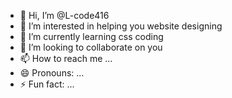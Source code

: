 - 👋 Hi, I’m @L-code416
- 👀 I’m interested in helping you website designing
- 🌱 I’m currently learning css coding
- 💞️ I’m looking to collaborate on you
- 📫 How to reach me ...
- 😄 Pronouns: ...
- ⚡ Fun fact: ...

<!---
L-code416/L-code416 is a ✨ special ✨ repository because its `README.md` (this file) appears on your GitHub profile.
You can click the Preview link to take a look at your changes.
--->
